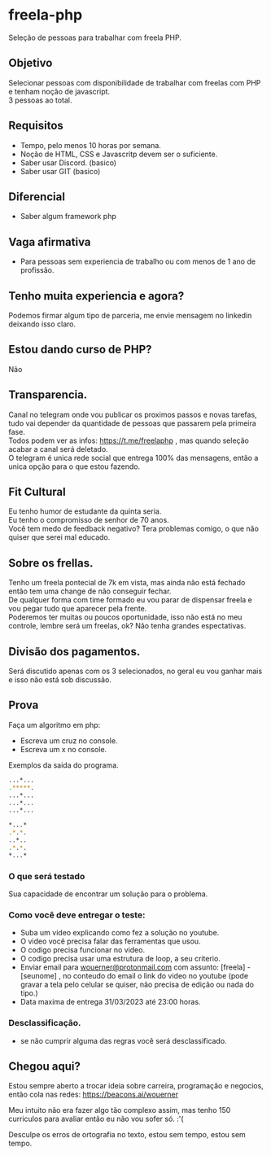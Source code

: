 # freela-php
Seleção de pessoas para trabalhar com freela PHP.

## Objetivo
Selecionar pessoas com disponibilidade de trabalhar com freelas com PHP e tenham noção de javascript.  
3 pessoas ao total.

## Requisitos 
* Tempo, pelo menos 10 horas por semana.
* Noção de HTML, CSS e Javascritp devem ser o suficiente.
* Saber usar Discord. (basico)
* Saber usar GIT (basico)

## Diferencial
* Saber algum framework php

## Vaga afirmativa 
* Para pessoas sem experiencia de trabalho ou com menos de 1 ano de profissão.

## Tenho muita experiencia e agora?
Podemos firmar algum tipo de parceria, me envie mensagem no linkedin deixando isso claro.

## Estou dando curso de PHP?
Não

## Transparencia.
Canal no telegram onde vou publicar os proximos passos e novas tarefas, tudo vai depender da quantidade de pessoas que passarem pela primeira fase.  
Todos podem ver as infos: https://t.me/freelaphp , mas quando seleção acabar a canal será deletado.  
O telegram é unica rede social que entrega 100% das mensagens, então a unica opção para o que estou fazendo.  

## Fit Cultural
Eu tenho humor de estudante da quinta seria.  
Eu tenho o compromisso de senhor de 70 anos.  
Você tem medo de feedback negativo? Tera problemas comigo, o que não quiser que serei mal educado.  

## Sobre os frellas.
Tenho um freela pontecial de 7k em vista, mas ainda não está fechado então tem uma change de não conseguir fechar.  
De qualquer forma com time formado eu vou parar de dispensar freela e vou pegar tudo que aparecer pela frente.  
Poderemos ter muitas ou poucos oportunidade, isso não está no meu controle, lembre será um freelas, ok? Não tenha grandes espectativas.  

## Divisão dos pagamentos.
Será discutido apenas com os 3 selecionados, no geral eu vou ganhar mais e isso não está sob discussão.

## Prova

Faça um algoritmo em php:
* Escreva um cruz no console.
* Escreva um x no console.

Exemplos da saida do programa.

``` sh
...*...
.*****.
...*...
...*...
...*...
```

``` sh
*...*
.*.*.
..*..
.*.*.
*...*
```

### O que será testado
Sua capacidade de encontrar um solução para o problema.

### Como você deve entregar o teste:
* Suba um video explicando como fez a solução no youtube.
* O video você precisa falar das ferramentas que usou.
* O codigo precisa funcionar no video.
* O codigo precisa usar uma estrutura de loop, a seu criterio.
* Enviar email para wouerner@protonmail.com com assunto: [freela] - [seunome] , no conteudo do email o link do video no youtube (pode gravar a tela pelo celular se quiser, não precisa de edição ou nada do tipo.)
* Data maxima de entrega 31/03/2023 até 23:00 horas. 

### Desclassificação.
* se não cumprir alguma das regras você será desclassificado.

## Chegou aqui?

Estou sempre aberto a trocar ideia sobre carreira, programação e negocios, então cola nas redes: https://beacons.ai/wouerner

Meu intuito não era fazer algo tão complexo assim, mas tenho 150 curriculos para avaliar então eu não vou sofer só. :'(

Desculpe os erros de ortografia no texto, estou sem tempo, estou sem tempo.



